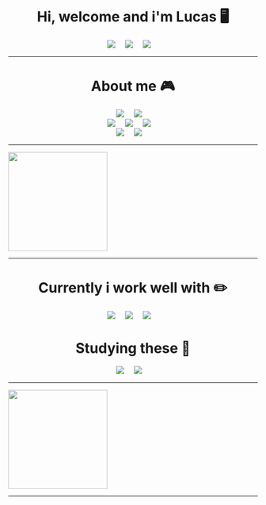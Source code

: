 <h1 align="center"> Hi, welcome and i'm Lucas 🖥️ </h1>

<p align='center'>
  <a href="https://github.com/Luckasklopes"><img src="https://img.shields.io/badge/GitHub-100000?style=for-the-badge&logo=github&logoColor=white" /></a>&nbsp;&nbsp;&nbsp;&nbsp;
  <a href="https://instagram.com/Luckasklopes"><img src="https://img.shields.io/badge/Instagram-E4405F?style=for-the-badge&logo=instagram&logoColor=white" /></a>&nbsp;&nbsp;&nbsp;&nbsp;
  <a href="https://www.linkedin.com/in/lucas-lopes-827a30240/"><img src="https://img.shields.io/badge/LinkedIn-0077B5?style=for-the-badge&logo=linkedin&logoColor=white" /></a>&nbsp;&nbsp;&nbsp;&nbsp;
</p>     

---

<h1 align="center"> About me 🎮 </h1>

<p align='center'>
  <a href=""><img src="https://img.shields.io/badge/RIO BRANCO-FFC800?style=for-the-badge "/></a>&nbsp;&nbsp;&nbsp;&nbsp;
  <a href=""><img src="https://img.shields.io/badge/BRASIL-009C03?style=for-the-badge "/></a>&nbsp;&nbsp;&nbsp;&nbsp;
  <br>
  <a href=""><img src="https://img.shields.io/badge/4º PERIODO-C3C3C3?style=for-the-badge "/></a>&nbsp;&nbsp;&nbsp;&nbsp;
  <a href=""><img src="https://img.shields.io/badge/SISTEMAS DE INFORMAÇÃO-0072A3?style=for-the-badge "/></a>&nbsp;&nbsp;&nbsp;&nbsp;
  <a href=""><img src="https://img.shields.io/badge/UNINORTE-E34F26?style=for-the-badge "/></a>&nbsp;&nbsp;&nbsp;&nbsp;
  <br>
  <a href=""><img src="https://img.shields.io/badge/ESTAGIARIO-8400DB?style=for-the-badge "/></a>&nbsp;&nbsp;&nbsp;&nbsp;
  <a href=""><img src="https://img.shields.io/badge/SECRETARIA DO ESTADO DE EDUCAÇÃO-020078?style=for-the-badge "/></a>&nbsp;&nbsp;&nbsp;&nbsp;
</p>

---

<a href="https://github.com/anuraghazra/github-readme-stats">
  <img height=200 align="center" src="https://github-readme-stats.vercel.app/api?username=luckasklopes&locale=pt-br&show_icons=true&include_all_commits=true&text_color=ffffff&card_width=990&theme=transparent&rank_icon=github" />
</a>

---

<h1 align="center">  Currently i work well with ✏️ </h1>

<p align='center'>
  <a href="https://img.shields.io/badge/C-00599C?style=for-the-badge&logo=c&logoColor=white"><img src="https://img.shields.io/badge/C-00599C?style=for-the-badge&logo=c&logoColor=white" /></a>&nbsp;&nbsp;&nbsp;&nbsp;
  <a href="https://img.shields.io/badge/Figma-F24E1E?style=for-the-badge&logo=figma&logoColor=white"><img src="https://img.shields.io/badge/Figma-F24E1E?style=for-the-badge&logo=figma&logoColor=white" /></a>&nbsp;&nbsp;&nbsp;&nbsp;
  <a href="https://img.shields.io/badge/Wordpress-21759B?style=for-the-badge&logo=wordpress&logoColor=white"><img src="https://img.shields.io/badge/Wordpress-444444?style=for-the-badge&logo=wordpress&logoColor=white" /></a>&nbsp;&nbsp;&nbsp;&nbsp;
</p>


<h1 align="center">  Studying these 📖 </h1>

<p align='center'> 
  <a href="https://img.shields.io/badge/Python-3776AB?style=for-the-badge&logo=python&logoColor=white"><img src="https://img.shields.io/badge/Python-D9C73D?style=for-the-badge&logo=python&logoColor=white" /></a>&nbsp;&nbsp;&nbsp;&nbsp;
  <a href="https://img.shields.io/badge/Elixir-4B275F?style=for-the-badge&logo=elixir&logoColor=white"><img src="https://img.shields.io/badge/Elixir-4B275F?style=for-the-badge&logo=elixir&logoColor=white" /></a>&nbsp;&nbsp;&nbsp;&nbsp;
</p>

---

<a href="https://github.com/anuraghazra/convoychat">
  <img height=200 align="center" src="https://github-readme-stats.vercel.app/api/top-langs?username=luckasklopes&locale=pt-br&text_color=ffffff&&card_width=720&layout=compact&theme=transparent" />
</a>

---





<!-- <a href="LINK PARA ONDE O BOTAO VAI LEVAR"><img src="LINK DA IMAGEM "/></a>&nbsp;&nbsp;&nbsp;&nbsp; -->

<!-- [![Github](https://img.shields.io/badge/GitHub-100000?style=for-the-badge&logo=github&logoColor=white)](https://github.com/Luckasklopes) -->
<!-- [![Instagram](https://img.shields.io/badge/Instagram-E4405F?style=for-the-badge&logo=instagram&logoColor=white)](https://instagram.com/Luckasklopes) -->
<!-- [![Linkedin](https://img.shields.io/badge/LinkedIn-0077B5?style=for-the-badge&logo=linkedin&logoColor=white)](https://www.linkedin.com/in/lucas-lopes-827a30240/) -->

<!-- ![Anurag's GitHub stats](https://github-readme-stats.vercel.app/api?username=luckasklopes&locale=pt-br&show_icons=true&include_all_commits=true&text_color=ffffff&theme=transparent&rank_icon=github) -->
<!-- [![Top Langs](https://github-readme-stats.vercel.app/api/top-langs/?username=luckasklopes&locale=pt-br&text_color=ffffff&layout=compact&theme=transparent)](https://github.com/anuraghazra/github-readme-stats) -->
